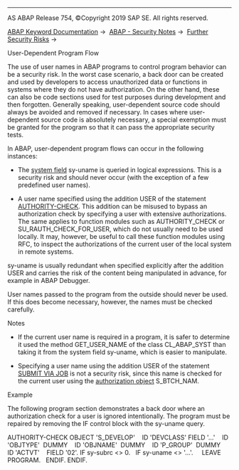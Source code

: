   

* * *

AS ABAP Release 754, ©Copyright 2019 SAP SE. All rights reserved.

[ABAP Keyword Documentation](javascript:call_link\('abenabap.htm'\)) →  [ABAP - Security Notes](javascript:call_link\('abenabap_security.htm'\)) →  [Further Security Risks](javascript:call_link\('abenother_programming_scrty.htm'\)) → 

User-Dependent Program Flow

The use of user names in ABAP programs to control program behavior can be a security risk. In the worst case scenario, a back door can be created and used by developers to access unauthorized data or functions in systems where they do not have authorization. On the other hand, these can also be code sections used for test purposes during development and then forgotten. Generally speaking, user-dependent source code should always be avoided and removed if necessary. In cases where user-dependent source code is absolutely necessary, a special exemption must be granted for the program so that it can pass the appropriate security tests.

In ABAP, user-dependent program flows can occur in the following instances:

-   The [system field](javascript:call_link\('abensystem_field_glosry.htm'\) "Glossary Entry") sy-uname is queried in logical expressions. This is a security risk and should never occur (with the exception of a few predefined user names).

-   A user name specified using the addition USER of the statement [AUTHORITY-CHECK](javascript:call_link\('abapauthority-check.htm'\)). This addition can be misused to bypass an authorization check by specifying a user with extensive authorizations. The same applies to function modules such as AUTHORITY\_CHECK or SU\_RAUTH\_CHECK\_FOR\_USER, which do not usually need to be used locally. It may, however, be useful to call these function modules using RFC, to inspect the authorizations of the current user of the local system in remote systems.

sy-uname is usually redundant when specified explicitly after the addition USER and carries the risk of the content being manipulated in advance, for example in ABAP Debugger.

User names passed to the program from the outside should never be used. If this does become necessary, however, the names must be checked carefully.

Notes

-   If the current user name is required in a program, it is safer to determine it used the method GET\_USER\_NAME of the class CL\_ABAP\_SYST than taking it from the system field sy-uname, which is easier to manipulate.

-   Specifying a user name using the addition USER of the statement [SUBMIT VIA JOB](javascript:call_link\('abapsubmit_via_job.htm'\)) is not a security risk, since this name is checked for the current user using the [authorization object](javascript:call_link\('abenauthorization_object_glosry.htm'\) "Glossary Entry") S\_BTCH\_NAM.

Example

The following program section demonstrates a back door where an authorization check for a user is ignored intentionally. The program must be repaired by removing the IF control block with the sy-uname query.

AUTHORITY-CHECK OBJECT 'S\_DEVELOP'
   ID 'DEVCLASS' FIELD '...'
   ID 'OBJTYPE'  DUMMY
   ID 'OBJNAME'  DUMMY
   ID 'P\_GROUP'  DUMMY
   ID 'ACTVT'    FIELD '02'.
IF sy-subrc <> 0.
  IF sy-uname <> '...'.
    LEAVE PROGRAM.
  ENDIF.
ENDIF.
